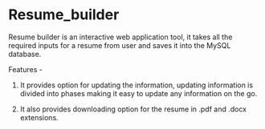 # Resume_builder


Resume builder is an interactive web application tool, it takes all the required inputs for a resume from user and saves it into the MySQL database.

Features -
1. It provides option for updating the information, updating information is divided into phases making it easy to update any information on the go.

2. It also provides downloading option for the resume in .pdf and .docx extensions.
